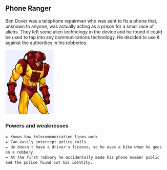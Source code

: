 ## Phone Ranger

Ben Dover was a telephone repairman who was sent to fix a phone that, unknown to anyone, was actually acting as a prison for a small race of aliens.
They left some alien technology in the device and he found it could be used to tap into any communications technology. 
He decided to use it against the authorities in his robberies.

![Ms Everyshot](/Images/phoneRanger.png)

### Powers and weaknesses

    ➕ Knows how telecommunication lines work 
    ➕ Can easily intercept police calls
    ➖ He doesn't have a driver's license, so he uses a bike when he goes on a robbery.
    ➖ At the first robbery he accidentally made his phone number public and the police found out his identity. 
